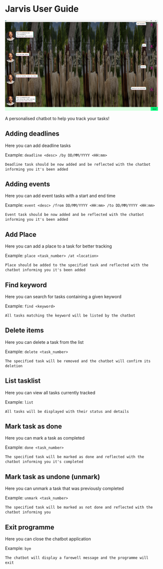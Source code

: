 # Jarvis User Guide

![img.png](img.png)

A personalised chatbot to help you track your tasks!

## Adding deadlines

Here you can add deadline tasks

Example: `deadline <desc> /by DD/MM/YYYY <HH:mm>`

```
Deadline task should be now added and be reflected with the chatbot informing you it's been added
```

## Adding events
Here you can add event tasks with a start and end time

Example: `event <desc> /from DD/MM/YYYY <HH:mm> /to DD/MM/YYYY <HH:mm>`

```
Event task should be now added and be reflected with the chatbot informing you it's been added
```


## Add Place
Here you can add a place to a task for better tracking

Example: `place <task_number> /at <location>`

```
Place should be added to the specified task and reflected with the chatbot informing you it's been added
```

## Find keyword
Here you can search for tasks containing a given keyword

Example: `find <keyword>`

```
All tasks matching the keyword will be listed by the chatbot
```

## Delete items
Here you can delete a task from the list

Example: `delete <task_number>`

```
The specified task will be removed and the chatbot will confirm its deletion
```

## List tasklist
Here you can view all tasks currently tracked

Example: `list`
```
All tasks will be displayed with their status and details
```

## Mark task as done
Here you can mark a task as completed

Example: `done <task_number>`

```
The specified task will be marked as done and reflected with the chatbot informing you it's completed
```

## Mark task as undone (unmark)
Here you can unmark a task that was previously completed

Example: `unmark <task_number>`
```
The specified task will be marked as not done and reflected with the chatbot informing you
```

## Exit programme
Here you can close the chatbot application

Example: `bye`

```
The chatbot will display a farewell message and the programme will exit
```